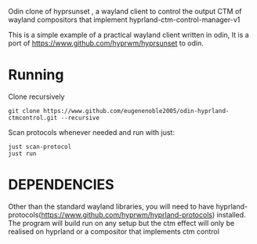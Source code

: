 Odin clone of hyprsunset , a wayland client to control the output CTM of wayland compositors that implement hyprland-ctm-control-manager-v1

This is a simple example of a practical wayland client written in odin,
It is a port of https://www.github.com/hyprwm/hyprsunset to odin.

# Running
Clone recursively 
```
git clone https://www.github.com/eugenenoble2005/odin-hyprland-ctmcontrol.git --recursive
```
Scan protocols whenever needed and run with just:
```
just scan-protocol
just run
```

# DEPENDENCIES 
Other than the standard wayland libraries, you will need to have hyprland-protocols(https://www.github.com/hyprwm/hyprland-protocols) installed. The program will build run on any setup but the ctm effect will only be realised on hyprland or a compositor that implements ctm control

